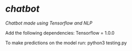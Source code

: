 # _chatbot_
*Chatbot made using Tensorflow and NLP*

Add the following dependencies:
Tensorflow = 1.0.0

To make predictions on the model run:
python3 testing.py
